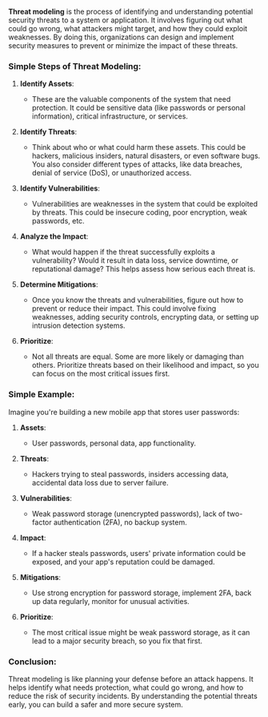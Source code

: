 **Threat modeling** is the process of identifying and understanding potential security threats to a system or application. It involves figuring out what could go wrong, what attackers might target, and how they could exploit weaknesses. By doing this, organizations can design and implement security measures to prevent or minimize the impact of these threats.

### Simple Steps of Threat Modeling:

1. **Identify Assets**:  
   - These are the valuable components of the system that need protection. It could be sensitive data (like passwords or personal information), critical infrastructure, or services.

2. **Identify Threats**:  
   - Think about who or what could harm these assets. This could be hackers, malicious insiders, natural disasters, or even software bugs. You also consider different types of attacks, like data breaches, denial of service (DoS), or unauthorized access.

3. **Identify Vulnerabilities**:  
   - Vulnerabilities are weaknesses in the system that could be exploited by threats. This could be insecure coding, poor encryption, weak passwords, etc.

4. **Analyze the Impact**:  
   - What would happen if the threat successfully exploits a vulnerability? Would it result in data loss, service downtime, or reputational damage? This helps assess how serious each threat is.

5. **Determine Mitigations**:  
   - Once you know the threats and vulnerabilities, figure out how to prevent or reduce their impact. This could involve fixing weaknesses, adding security controls, encrypting data, or setting up intrusion detection systems.

6. **Prioritize**:  
   - Not all threats are equal. Some are more likely or damaging than others. Prioritize threats based on their likelihood and impact, so you can focus on the most critical issues first.

### Simple Example:

Imagine you're building a new mobile app that stores user passwords:

1. **Assets**:  
   - User passwords, personal data, app functionality.
   
2. **Threats**:  
   - Hackers trying to steal passwords, insiders accessing data, accidental data loss due to server failure.

3. **Vulnerabilities**:  
   - Weak password storage (unencrypted passwords), lack of two-factor authentication (2FA), no backup system.

4. **Impact**:  
   - If a hacker steals passwords, users' private information could be exposed, and your app's reputation could be damaged.

5. **Mitigations**:  
   - Use strong encryption for password storage, implement 2FA, back up data regularly, monitor for unusual activities.

6. **Prioritize**:  
   - The most critical issue might be weak password storage, as it can lead to a major security breach, so you fix that first.

### Conclusion:
Threat modeling is like planning your defense before an attack happens. It helps identify what needs protection, what could go wrong, and how to reduce the risk of security incidents. By understanding the potential threats early, you can build a safer and more secure system.
